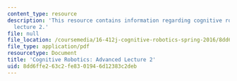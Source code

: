 ```yaml
---
content_type: resource
description: 'This resource contains information regarding cognitive robotics: Advanced
  lecture 2.'
file: null
file_location: /coursemedia/16-412j-cognitive-robotics-spring-2016/8dd6ffe263c2fe8301946d12383c2deb_MIT16_412JS16_L15.pdf
file_type: application/pdf
resourcetype: Document
title: 'Cognitive Robotics: Advanced Lecture 2'
uid: 8dd6ffe2-63c2-fe83-0194-6d12383c2deb
---
```

